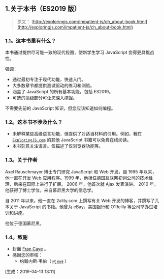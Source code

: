 ## 1.关于本书（ES2019 版）

> 原文： [http://exploringjs.com/impatient-js/ch_about-book.html](http://exploringjs.com/impatient-js/ch_about-book.html)

### 1.1。这本书里有什么？

本书通过提供尽可能一致的现代视图，使新学生学习 JavaScript 变得更具挑战性。

强调：

*   通过最初专注于现代功能，快速入门。
*   大多数章节都提供测试驱动的练习和测验。
*   涵盖了 JavaScript 的所有基本功能，包括 ES2019。
*   可选的高级部分可让您深入挖掘。

不需要先前的 JavaScript 知识，但您应该知道如何编程。

### 1.2。这本书不涉及什么？

*   未解释某些高级语言功能，但提供了对适当材料的引用。例如，我在 [`ExploringJS.com`](http://exploringjs.com/) 的其他 JavaScript 书籍可以免费在线阅读。
*   本书刻意关注语言。仅描述了仅浏览器功能等。

### 1.3。关于作者

Axel Rauschmayer 博士专门研究 JavaScript 和 Web 开发。自 1995 年以来，他一直在开发 Web 应用程序。1999 年，他担任德国互联网初创公司的技术经理，后来在国际上进行了扩展。 2006 年，他首次就 Ajax 发表演讲。 2010 年，他获得了博士学位。来自慕尼黑大学的信息学。

自 2011 年以来，他一直在 2ality.com 上撰写有关 Web 开发的博客，并撰写了几本关于 JavaScript 的书籍。他曾为 eBay，美国银行和 O'Reilly 等公司举办过培训和讲座。

他位于德国慕尼黑。

### 1.4。致谢

*   封面 [Fran Caye](http://francaye.net) 。
*   感谢您的审核：
    *   约翰内斯·韦伯（ [`@jowe`](https://twitter.com/jowe) ）

[生成：2019-04-13 13:11]